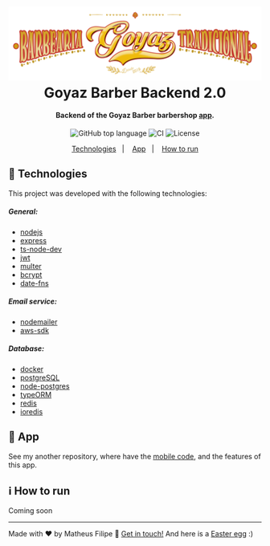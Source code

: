 <h1 align="center">
    <img alt="Goyaz Barber" src="./.github/assets/logo3.png" />
    <br>
    Goyaz Barber Backend 2.0
</h1>

<h4 align="center">
    Backend of the Goyaz Barber barbershop <a href="https://github.com/matheusf31/goyaz-barber-2">app</a>.
</h4>

<p align="center">
  <img alt="GitHub top language" src="https://img.shields.io/github/languages/top/matheusf31/goyaz-barber-backend-2">
  
  <img alt="CI" src="https://github.com/matheusf31/goyaz-barber-backend-2/workflows/CI/badge.svg">
  
  <img alt="License" src="https://img.shields.io/github/license/matheusf31/goyaz-barber-backend-2">
</p>

<p align="center">
  <a href="#crystal_ball-technologies">Technologies</a>&nbsp;&nbsp;&nbsp;|&nbsp;&nbsp;&nbsp;
  <a href="#iphone-app">App</a>&nbsp;&nbsp;&nbsp;|&nbsp;&nbsp;&nbsp;
  <a href="#information_source-how-to-run">How to run</a>
</p>

## :crystal_ball: Technologies

This project was developed with the following technologies:

<h5>General:</h5>

- [nodejs](https://nodejs.org/)
- [express](https://expressjs.com/)
- [ts-node-dev](https://www.npmjs.com/package/ts-node-dev)
- [jwt](https://jwt.io/)
- [multer](https://github.com/expressjs/multer)
- [bcrypt](https://www.npmjs.com/package/bcrypt)
- [date-fns](https://date-fns.org/)

<h5>Email service:</h5>

- [nodemailer](https://nodemailer.com/about/)
- [aws-sdk](https://aws.amazon.com/pt/sdk-for-node-js/)

<h5>Database:</h5>

- [docker](https://www.docker.com/docker-community)
- [postgreSQL](https://www.postgresql.org/)
- [node-postgres](https://www.npmjs.com/package/pg)
- [typeORM](https://typeorm.io/)
- [redis](https://redis.io/)
- [ioredis](https://github.com/luin/ioredis)

## :iphone: App

See my another repository, where have the [mobile code](https://github.com/matheusf31/goyaz-barber-2), and the features of this app.

## :information_source: How to run

Coming soon

---

Made with ♥ by Matheus Filipe :wave: [Get in touch!](https://www.linkedin.com/in/matheus-filipe-351106186/) And here is a <a href="https://goyazbarber.tecteu.com">Easter egg</a> :)
